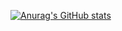 
[![Anurag's GitHub stats](https://github-readme-stats.vercel.app/api?username=Dreammy23&hide=contribs,prs&count_private=true)](https://github.com/Dreammy23/github-readme-stats)


<!--
**Dreammy23/Dreammy23** is a ✨ _special_ ✨ repository because its `README.md` (this file) appears on your GitHub profile.

Here are some ideas to get you started:

- 🔭 I’m currently working on ...
- 🌱 I’m currently learning ...
- 👯 I’m looking to collaborate on ...
- 🤔 I’m looking for help with ...
- 💬 Ask me about ...
- 📫 How to reach me: ...
- 😄 Pronouns: ...
- ⚡ Fun fact: ...
-->
